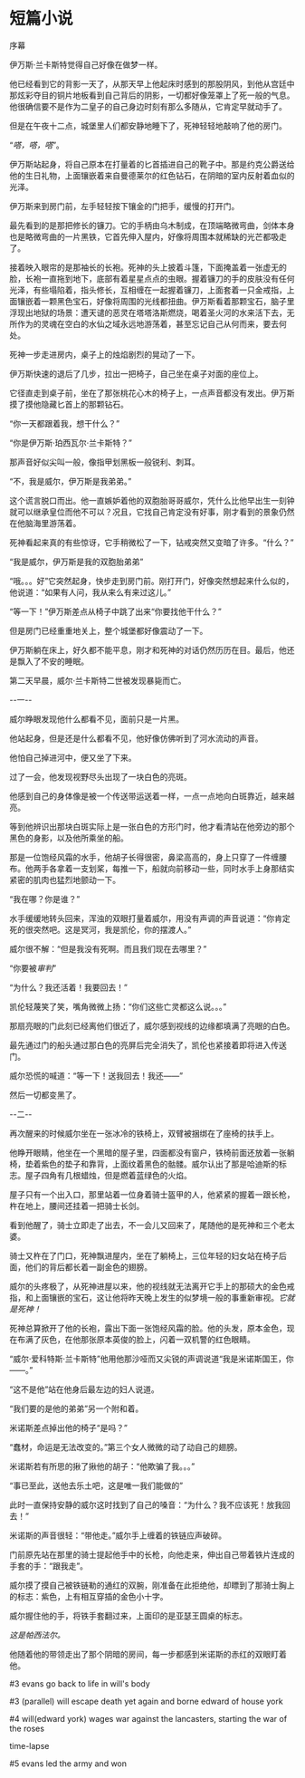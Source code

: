 # 短篇小说

序幕

伊万斯·兰卡斯特觉得自己好像在做梦一样。

他已经看到它的背影一天了，从那天早上他起床时感到的那股阴风，到他从宫廷中那炫彩夺目的铜片地板看到自己背后的阴影，一切都好像笼罩上了死一般的气息。他很确信要不是作为二皇子的自己身边时刻有那么多随从，它肯定早就动手了。

但是在午夜十二点，城堡里人们都安静地睡下了，死神轻轻地敲响了他的房门。

“*嗒，嗒，嗒*”。

伊万斯站起身，将自己原本在打量着的匕首插进自己的靴子中。那是约克公爵送给他的生日礼物，上面镶嵌着来自曼德莱尔的红色钻石，在阴暗的室内反射着血似的光泽。

伊万斯来到房门前，左手轻轻按下镶金的门把手，缓慢的打开门。

最先看到的是那把修长的镰刀。它的手柄由乌木制成，在顶端略微弯曲，剑体本身也是略微弯曲的一片黑铁，它首先伸入屋内，好像将周围本就稀缺的光芒都吸走了。

接着映入眼帘的是那袖长的长袍。死神的头上披着斗篷，下面掩盖着一张虚无的脸，长袍一直拖到地下，底部有着星星点点的虫眼。握着镰刀的手的皮肤没有任何光泽，有些塌陷着，指头修长，互相缠在一起握着镰刀，上面套着一只金戒指，上面镶嵌着一颗黑色宝石，好像将周围的光线都扭曲。伊万斯看着那颗宝石，脑子里浮现出地狱的场景：遭天谴的恶灵在塔塔洛斯燃烧，喝着圣火河的水来活下去，无所作为的灵魂在空白的水仙之域永远地游荡着，甚至忘记自己从何而来，要去何处。

死神一步走进房内，桌子上的烛焰剧烈的晃动了一下。

伊万斯快速的退后了几步，拉出一把椅子，自己坐在桌子对面的座位上。

它径直走到桌子前，坐在了那张桃花心木的椅子上，一点声音都没有发出。伊万斯摸了摸他隐藏匕首上的那颗钻石。

“你一天都跟着我，想干什么？”

“你是伊万斯·珀西瓦尔·兰卡斯特？”

那声音好似尖叫一般，像指甲划黑板一般锐利、刺耳。

“不，我是威尔，伊万斯是我弟弟。”

这个谎言脱口而出。他一直嫉妒着他的双胞胎哥哥威尔，凭什么比他早出生一刻钟就可以继承皇位而他不可以？况且，它找自己肯定没有好事，刚才看到的景象仍然在他脑海里游荡着。

死神看起来真的有些惊讶，它手稍微松了一下，钻戒突然又变暗了许多。“什么？”

“我是威尔，伊万斯是我的双胞胎弟弟”

“哦。。。好”它突然起身，快步走到房门前。刚打开门，好像突然想起来什么似的， 他说道：“如果有人问，我从来么有来过这儿。”

“等一下！”伊万斯差点从椅子中跳了出来“你要找他干什么？”

但是房门已经重重地关上，整个城堡都好像震动了一下。

伊万斯躺在床上，好久都不能平息，刚才和死神的对话仍然历历在目。最后，他还是飘入了不安的睡眠。

第二天早晨，威尔·兰卡斯特二世被发现暴毙而亡。 

--一--

威尔睁眼发现他什么都看不见，面前只是一片黑。

他站起身，但是还是什么都看不见，他好像仿佛听到了河水流动的声音。

他怕自己掉进河中，便又坐了下来。

过了一会，他发现视野尽头出现了一块白色的亮斑。

他感到自己的身体像是被一个传送带运送着一样，一点一点地向白斑靠近，越来越亮。

等到他辨识出那块白斑实际上是一张白色的方形门时，他才看清站在他旁边的那个黑色的身影，以及他所乘坐的船。

那是一位饱经风霜的水手，他胡子长得很密，鼻梁高高的，身上只穿了一件缠腰布。他两手各拿着一支划桨，每推一下，船就向前移动一些，同时水手上身那结实紧密的肌肉也猛烈地颤动一下。

“我在哪？你是谁？”

水手缓缓地转头回来，浑浊的双眼打量着威尔，用没有声调的声音说道：“你肯定死的很突然吧。这是冥河，我是凯伦，你的摆渡人。”

威尔很不解：“但是我没有死啊。而且我们现在去哪里？”

“你要被*审判*”

“为什么？我还活着！我要回去！”

凯伦轻蔑笑了笑，嘴角微微上扬：“你们这些亡灵都这么说。。。”

那扇亮眼的门此刻已经离他们很近了，威尔感到视线的边缘都填满了亮眼的白色。

最先通过门的船头通过那白色的亮屏后完全消失了，凯伦也紧接着即将进入传送门。

威尔恐慌的喊道：“等一下！送我回去！我还——”

然后一切都变黑了。

--二--

再次醒来的时候威尔坐在一张冰冷的铁椅上，双臂被捆绑在了座椅的扶手上。

他睁开眼睛，他坐在一个黑暗的屋子里，四面都没有窗户，铁椅前面还放着一张躺椅，垫着紫色的垫子和靠背，上面纹着黑色的骷髅。威尔认出了那是哈迪斯的标志。屋子四角有几根蜡烛，但是燃着蓝绿色的火焰。

屋子只有一个出入口，那里站着一位身着骑士盔甲的人，他紧紧的握着一跟长枪，杵在地上，腰间还挂着一把骑士长剑。

看到他醒了，骑士立即走了出去，不一会儿又回来了，尾随他的是死神和三个老太婆。

骑士又杵在了门口，死神飘进屋内，坐在了躺椅上，三位年轻的妇女站在椅子后面，他们的背后都长着一副金色的翅膀。

威尔的头疼极了，从死神进屋以来，他的视线就无法离开它手上的那硕大的金色戒指，和上面镶嵌的宝石，这让他将昨天晚上发生的似梦境一般的事重新审视。*它就是死神！*

死神总算掀开了他的长袍，露出下面一张饱经风霜的脸。他的头发，原本金色，现在布满了灰色，在他那张原本英俊的脸上，闪着一双机警的红色眼睛。

“威尔·爱科特斯·兰卡斯特”他用他那沙哑而又尖锐的声调说道“我是米诺斯国王，你——。”

“这不是他”站在他身后最左边的妇人说道。

“我们要的是他的弟弟”另一个附和着。

米诺斯差点掉出他的椅子“是吗？”

“蠢材，命运是无法改变的。”第三个女人微微的动了动自己的翅膀。

米诺斯若有所思的揪了揪他的胡子：“他欺骗了我。。。”

“事已至此，送他去乐土吧，这是唯一我们能做的”

此时一直保持安静的威尔这时找到了自己的嗓音：“为什么？我不应该死！放我回去！”

米诺斯的声音很轻：“带他走。”威尔手上缠着的铁链应声破碎。

门前原先站在那里的骑士提起他手中的长枪，向他走来，伸出自己带着铁片连成的手套的手：“跟我走”。

威尔摸了摸自己被铁链勒的通红的双腕，刚准备在此拒绝他，却瞟到了那骑士胸上的标志：紫色，上有相互穿插的金色小十字。

威尔握住他的手，将铁手套翻过来，上面印的是亚瑟王圆桌的标志。

*这是帕西法尔。*

他随着他的带领走出了那个阴暗的房间，每一步都感到米诺斯的赤红的双眼盯着他。



#3 evans go back to life in will's body

#3 (parallel) will escape death yet again and borne edward of house york

#4 will(edward york) wages war against the lancasters, starting the war of the roses

time-lapse

#5 evans led the army and won